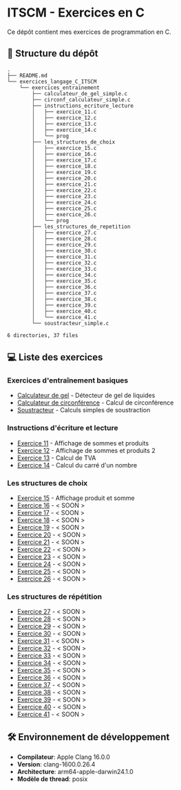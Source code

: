 # ITSCM - Exercices en C
Ce dépôt contient mes exercices de programmation en C.

## 📂 Structure du dépôt
```
.
├── README.md
└── exercices_langage_C_ITSCM
    └── exercices_entrainement
        ├── calculateur_de_gel_simple.c
        ├── circonf_calculateur_simple.c
        ├── instructions_ecriture_lecture
        │   ├── exercice_11.c
        │   ├── exercice_12.c
        │   ├── exercice_13.c
        │   ├── exercice_14.c
        │   └── prog
        ├── les_structures_de_choix
        │   ├── exercice_15.c
        │   ├── exercice_16.c
        │   ├── exercice_17.c
        │   ├── exercice_18.c
        │   ├── exercice_19.c
        │   ├── exercice_20.c
        │   ├── exercice_21.c
        │   ├── exercice_22.c
        │   ├── exercice_23.c
        │   ├── exercice_24.c
        │   ├── exercice_25.c
        │   ├── exercice_26.c
        │   └── prog
        ├── les_structures_de_repetition
        │   ├── exercice_27.c
        │   ├── exercice_28.c
        │   ├── exercice_29.c
        │   ├── exercice_30.c
        │   ├── exercice_31.c
        │   ├── exercice_32.c
        │   ├── exercice_33.c
        │   ├── exercice_34.c
        │   ├── exercice_35.c
        │   ├── exercice_36.c
        │   ├── exercice_37.c
        │   ├── exercice_38.c
        │   ├── exercice_39.c
        │   ├── exercice_40.c
        │   └── exercice_41.c
        └── soustracteur_simple.c

6 directories, 37 files
```

## 💻 Liste des exercices
### Exercices d'entraînement basiques
- [Calculateur de gel](exercices_langage_C_ITSCM/exercices_entrainement/calculateur_de_gel_simple.c) - Détecteur de gel de liquides
- [Calculateur de circonférence](exercices_langage_C_ITSCM/exercices_entrainement/circonf_calculateur_simple.c) - Calcul de circonférence
- [Soustracteur](exercices_langage_C_ITSCM/exercices_entrainement/soustracteur_simple.c) - Calculs simples de soustraction

### Instructions d'écriture et lecture
- [Exercice 11](exercices_langage_C_ITSCM/exercices_entrainement/instructions_ecriture_lecture/exercice_11.c) - Affichage de sommes et produits
- [Exercice 12](exercices_langage_C_ITSCM/exercices_entrainement/instructions_ecriture_lecture/exercice_12.c) - Affichage de sommes et produits 2
- [Exercice 13](exercices_langage_C_ITSCM/exercices_entrainement/instructions_ecriture_lecture/exercice_13.c) - Calcul de TVA
- [Exercice 14](exercices_langage_C_ITSCM/exercices_entrainement/instructions_ecriture_lecture/exercice_14.c) - Calcul du carré d'un nombre

### Les structures de choix
- [Exercice 15](exercices_langage_C_ITSCM/exercices_entrainement/les_structures_de_choix/exercice_15.c) - Affichage produit et somme
- [Exercice 16](exercices_langage_C_ITSCM/exercices_entrainement/les_structures_de_choix/exercice_16.c) - < SOON >
- [Exercice 17](exercices_langage_C_ITSCM/exercices_entrainement/les_structures_de_choix/exercice_17.c) - < SOON >
- [Exercice 18](exercices_langage_C_ITSCM/exercices_entrainement/les_structures_de_choix/exercice_18.c) - < SOON >
- [Exercice 19](exercices_langage_C_ITSCM/exercices_entrainement/les_structures_de_choix/exercice_19.c) - < SOON >
- [Exercice 20](exercices_langage_C_ITSCM/exercices_entrainement/les_structures_de_choix/exercice_20.c) - < SOON >
- [Exercice 21](exercices_langage_C_ITSCM/exercices_entrainement/les_structures_de_choix/exercice_21.c) - < SOON >
- [Exercice 22](exercices_langage_C_ITSCM/exercices_entrainement/les_structures_de_choix/exercice_22.c) - < SOON >
- [Exercice 23](exercices_langage_C_ITSCM/exercices_entrainement/les_structures_de_choix/exercice_23.c) - < SOON >
- [Exercice 24](exercices_langage_C_ITSCM/exercices_entrainement/les_structures_de_choix/exercice_24.c) - < SOON >
- [Exercice 25](exercices_langage_C_ITSCM/exercices_entrainement/les_structures_de_choix/exercice_25.c) - < SOON >
- [Exercice 26](exercices_langage_C_ITSCM/exercices_entrainement/les_structures_de_choix/exercice_26.c) - < SOON >

### Les structures de répétition
- [Exercice 27](exercices_langage_C_ITSCM/exercices_entrainement/les_structures_de_repetition/exercice_15.c) - < SOON >
- [Exercice 28](exercices_langage_C_ITSCM/exercices_entrainement/les_structures_de_repetition/exercice_16.c) - < SOON >
- [Exercice 29](exercices_langage_C_ITSCM/exercices_entrainement/les_structures_de_repetition/exercice_17.c) - < SOON >
- [Exercice 30](exercices_langage_C_ITSCM/exercices_entrainement/les_structures_de_repetition/exercice_18.c) - < SOON >
- [Exercice 31](exercices_langage_C_ITSCM/exercices_entrainement/les_structures_de_repetition/exercice_19.c) - < SOON >
- [Exercice 32](exercices_langage_C_ITSCM/exercices_entrainement/les_structures_de_repetition/exercice_20.c) - < SOON >
- [Exercice 33](exercices_langage_C_ITSCM/exercices_entrainement/les_structures_de_repetition/exercice_21.c) - < SOON >
- [Exercice 34](exercices_langage_C_ITSCM/exercices_entrainement/les_structures_de_repetition/exercice_22.c) - < SOON >
- [Exercice 35](exercices_langage_C_ITSCM/exercices_entrainement/les_structures_de_repetition/exercice_23.c) - < SOON >
- [Exercice 36](exercices_langage_C_ITSCM/exercices_entrainement/les_structures_de_repetition/exercice_24.c) - < SOON >
- [Exercice 37](exercices_langage_C_ITSCM/exercices_entrainement/les_structures_de_repetition/exercice_25.c) - < SOON >
- [Exercice 38](exercices_langage_C_ITSCM/exercices_entrainement/les_structures_de_repetition/exercice_26.c) - < SOON >
- [Exercice 39](exercices_langage_C_ITSCM/exercices_entrainement/les_structures_de_repetition/exercice_26.c) - < SOON >
- [Exercice 40](exercices_langage_C_ITSCM/exercices_entrainement/les_structures_de_repetition/exercice_26.c) - < SOON >
- [Exercice 41](exercices_langage_C_ITSCM/exercices_entrainement/les_structures_de_repetition/exercice_26.c) - < SOON >

## 🛠 Environnement de développement
- **Compilateur**: Apple Clang 16.0.0
- **Version**: clang-1600.0.26.4
- **Architecture**: arm64-apple-darwin24.1.0
- **Modèle de thread**: posix

